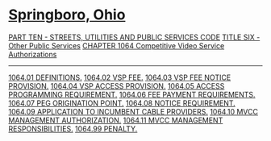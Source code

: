 [Springboro, Ohio](indexee20.html)
==================================

[PART TEN - STREETS, UTILITIES AND PUBLIC SERVICES CODE](407fa412.html)
[TITLE SIX - Other Public Services](45a2a412.html) [CHAPTER 1064
Competitive Video Service Authorizations](4612a412.html)

* * * * *

[1064.01 DEFINITIONS.](4621a412.html) [1064.02 VSP FEE.](462ca412.html)
[1064.03 VSP FEE NOTICE PROVISION.](4630a412.html) [1064.04 VSP ACCESS
PROVISION.](4634a412.html) [1064.05 ACCESS PROGRAMMING
REQUIREMENT.](4638a412.html) [1064.06 FEE PAYMENT
REQUIREMENTS.](463ba412.html) [1064.07 PEG ORIGINATION
POINT.](463fa412.html) [1064.08 NOTICE REQUIREMENT.](4643a412.html)
[1064.09 APPLICATION TO INCUMBENT CABLE PROVIDERS.](4646a412.html)
[1064.10 MVCC MANAGEMENT AUTHORIZATION.](464aa412.html) [1064.11 MVCC
MANAGEMENT RESPONSIBILITIES.](464ea412.html) [1064.99
PENALTY.](4651a412.html)
